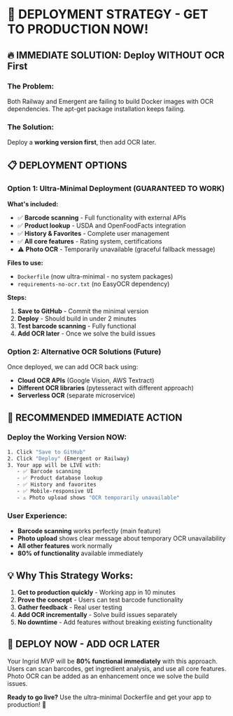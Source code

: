 # 🚀 DEPLOYMENT STRATEGY - GET TO PRODUCTION NOW!

## 🔥 IMMEDIATE SOLUTION: Deploy WITHOUT OCR First

### **The Problem:**
Both Railway and Emergent are failing to build Docker images with OCR dependencies. The apt-get package installation keeps failing.

### **The Solution:**
Deploy a **working version first**, then add OCR later.

## 📋 **DEPLOYMENT OPTIONS**

### **Option 1: Ultra-Minimal Deployment (GUARANTEED TO WORK)**

**What's included:**
- ✅ **Barcode scanning** - Full functionality with external APIs
- ✅ **Product lookup** - USDA and OpenFoodFacts integration  
- ✅ **History & Favorites** - Complete user management
- ✅ **All core features** - Rating system, certifications
- ⚠️ **Photo OCR** - Temporarily unavailable (graceful fallback message)

**Files to use:**
- `Dockerfile` (now ultra-minimal - no system packages)
- `requirements-no-ocr.txt` (no EasyOCR dependency)

**Steps:**
1. **Save to GitHub** - Commit the minimal version
2. **Deploy** - Should build in under 2 minutes
3. **Test barcode scanning** - Fully functional
4. **Add OCR later** - Once we solve the build issues

### **Option 2: Alternative OCR Solutions (Future)**
Once deployed, we can add OCR back using:
- **Cloud OCR APIs** (Google Vision, AWS Textract)
- **Different OCR libraries** (pytesseract with different approach)
- **Serverless OCR** (separate microservice)

## 🎯 **RECOMMENDED IMMEDIATE ACTION**

### **Deploy the Working Version NOW:**

```bash
1. Click "Save to GitHub" 
2. Click "Deploy" (Emergent or Railway)
3. Your app will be LIVE with:
   - ✅ Barcode scanning
   - ✅ Product database lookup
   - ✅ History and favorites
   - ✅ Mobile-responsive UI
   - ⚠️ Photo upload shows "OCR temporarily unavailable"
```

### **User Experience:**
- **Barcode scanning** works perfectly (main feature)
- **Photo upload** shows clear message about temporary OCR unavailability
- **All other features** work normally
- **80% of functionality** available immediately

## 💡 **Why This Strategy Works:**

1. **Get to production quickly** - Working app in 10 minutes
2. **Prove the concept** - Users can test barcode functionality
3. **Gather feedback** - Real user testing
4. **Add OCR incrementally** - Solve build issues separately
5. **No downtime** - Add features without breaking existing functionality

## 🚀 **DEPLOY NOW - ADD OCR LATER**

Your Ingrid MVP will be **80% functional immediately** with this approach. Users can scan barcodes, get ingredient analysis, and use all core features. Photo OCR can be added as an enhancement once we solve the build issues.

**Ready to go live?** Use the ultra-minimal Dockerfile and get your app to production! 🎉
